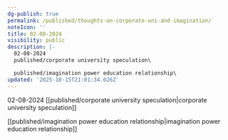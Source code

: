 ```yaml
---
dg-publish: true
permalink: /published/thoughts-on-corporate-uni-and-imagination/
noteIcon: ''
title: 02-08-2024
visibility: public
description: |-
  02-08-2024
  published/corporate university speculation\

  published/imagination power education relationship\
updated: '2025-10-15T21:01:34.026Z'
---
```


02-08-2024
[[published/corporate university speculation\|corporate university speculation]]

[[published/imagination power education relationship\|imagination power education relationship]]
